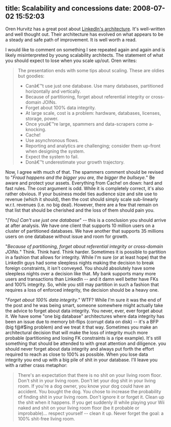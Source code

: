 title: Scalability and concessions
date: 2008-07-02 15:52:03
---

<p>Oren Hurvitz has a great post about <a href="http://hurvitz.org/blog/2008/06/linkedin-architecture">LinkedIn's architecture</a>. It's well-written and well thought out. Their architecture has evolved on what appears to be a steady and safe path of improvement. It is well worth a read.</p>  <p>I would like to comment on something I see repeated again and again and is likely misinterpreted by young scalability architects. The statement of what you should expect to lose when you scale up/out. Oren writes:</p>  <blockquote>The presentation ends with some tips about scaling. These are oldies but goodies:<br/><ul><li>Canâ€™t use just one database. Use many databases, partitioned horizontally and vertically.</li><li>Because of partitioning, forget about referential integrity or cross-domain JOINs.</li><li>Forget about 100% data integrity.</li><li>At large scale, cost is a problem: hardware, databases, licenses, storage, power.</li><li>Once youâ€™re large, spammers and data-scrapers come a-knocking.</li><li>Cache!</li><li>Use asynchronous flows.</li><li>Reporting and analytics are challenging; consider them up-front when designing the system.</li><li>Expect the system to fail.</li><li>Donâ€™t underestimate your growth trajectory.</li></ul></blockquote>  <p>Now, I agree with much of that. The spammers comment should be revised to "<em>Fraud happens and the bigger you are, the bigger the bullseye.</em>" Be aware and protect your assets. Everything from Cache! on down: hard and fast rules. The cost argument is odd.  While it is completely correct, it's also rather obvious.  If your business model ties audience size and site use to revenue (which it should), then the cost should simply scale sub-linearly w.r.t. revenues (i.e. no big deal).  However, there are a few that remain on that list that should be cherished and the loss of them should pain you.</p>  <p>"<em>[You] Can't use just one database</em>" -- this is a conclusion you should arrive at after analysis. We have one client that supports 10 million users on a cluster of partitioned databases. We have another that supports 35 millions users on one database without issue and room for growth.</p>  <p>"<em>Because of partitioning, forget about referential integrity or cross-domain JOINs.</em>" Think. Think hard. Think harder. Sometimes it is possible to partition in a fashion that allows for integrity. While I'm sure (or at least hope) that the LinkedIn guys had some sleepless nights making the decision to break foreign constraints, it isn't conveyed. You should absolutely have some sleepless nights over a decision like that. My bank supports many more users and transactions than LinkedIn -- and it damn well better have FKs and 100% integrity. So, while you still may partition in such a fashion that requires a loss of enforced integrity, the decision should be a heavy one.</p>  <p>"<em>Forget about 100% data integrity.</em>" WTF? While I'm sure it was the end of the post and he was being smart, someone somewhere might actually take the advice to forget about data integrity. You never, ever, ever forget about it. We have some "one big database" architectures where data integrity has been an issue due to memory bit-flips (corrupt data on disk) -- it's a BFP (big f@#$ing problem) and we treat it that way. Sometimes you make an architectural decision that will make the loss of integrity much more probable (partitioning and losing FK constraints is a ripe example). It's still something that should be attended to with great attention and diligence. you should never forget about data integrity and always put forth the effort required to reach as close to 100% as possible. When you lose data integrity you end up with a big pile of shit in your database. I'll leave you with a rather crass metaphor:</p>  <blockquote>There's an expectation that there is no shit on your living room floor. Don't shit in your living room. Don't let your dog shit in your living room. If you're a dog owner, you know your dog could have an accident. You bought the dog. You chose to increase the probability of finding shit in your living room. Don't ignore it or forget it. Clean up the shit when it happens. If you get suddenly ill while playing your Wii naked and shit on your living room floor (be it probable or improbable)... respect yourself -- clean it up. Never forget the goal: a 100% shit-free living room. </blockquote>
